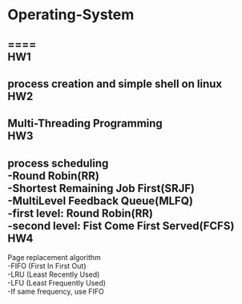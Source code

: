 # Operating-System  
====  
HW1  
----  
process creation and simple shell on linux   
HW2  
----   
Multi-Threading Programming  
HW3  
----  
process scheduling    
-Round Robin(RR)  
-Shortest Remaining Job First(SRJF)    
-MultiLevel Feedback Queue(MLFQ)  
  -first level: Round Robin(RR)  
  -second level: Fist Come First Served(FCFS)  
HW4  
----  
Page replacement algorithm  
-FIFO (First In First Out)  
-LRU (Least Recently Used)  
-LFU (Least Frequently Used)  
  -If same frequency, use FIFO  
  
